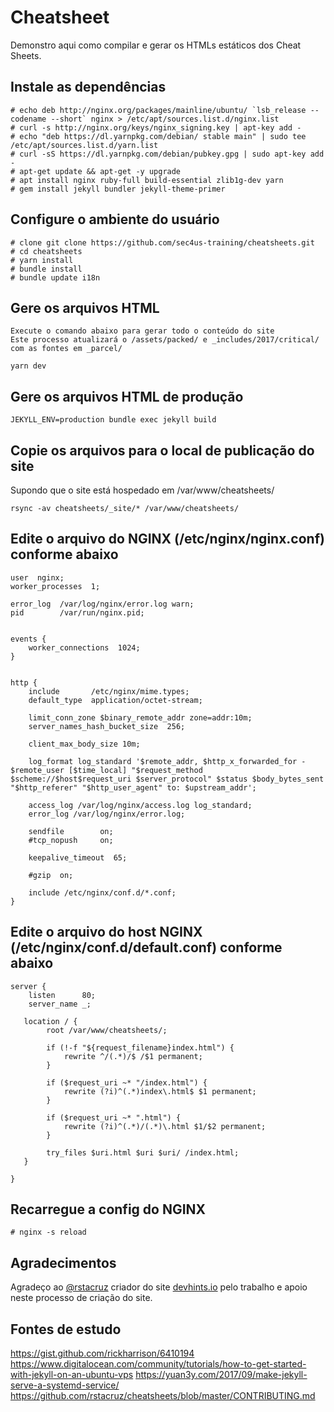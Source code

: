 # Cheatsheet

Demonstro aqui como compilar e gerar os HTMLs estáticos dos Cheat Sheets.

## Instale as dependências
```
# echo deb http://nginx.org/packages/mainline/ubuntu/ `lsb_release --codename --short` nginx > /etc/apt/sources.list.d/nginx.list
# curl -s http://nginx.org/keys/nginx_signing.key | apt-key add -
# echo "deb https://dl.yarnpkg.com/debian/ stable main" | sudo tee /etc/apt/sources.list.d/yarn.list
# curl -sS https://dl.yarnpkg.com/debian/pubkey.gpg | sudo apt-key add -
# apt-get update && apt-get -y upgrade
# apt install nginx ruby-full build-essential zlib1g-dev yarn
# gem install jekyll bundler jekyll-theme-primer
```

## Configure o ambiente do usuário
```
# clone git clone https://github.com/sec4us-training/cheatsheets.git
# cd cheatsheets
# yarn install
# bundle install
# bundle update i18n
```

## Gere os arquivos HTML
```
Execute o comando abaixo para gerar todo o conteúdo do site
Este processo atualizará o /assets/packed/ e _includes/2017/critical/ com as fontes em _parcel/

yarn dev
```

## Gere os arquivos HTML de produção
```
JEKYLL_ENV=production bundle exec jekyll build
```

## Copie os arquivos para o local de publicação do site
Supondo que o site está hospedado em /var/www/cheatsheets/
```
rsync -av cheatsheets/_site/* /var/www/cheatsheets/
```

## Edite o arquivo do NGINX (/etc/nginx/nginx.conf) conforme abaixo
```
user  nginx;
worker_processes  1;
 
error_log  /var/log/nginx/error.log warn;
pid        /var/run/nginx.pid;
 
 
events {
    worker_connections  1024;
}
 
 
http {
    include       /etc/nginx/mime.types;
    default_type  application/octet-stream;
 
    limit_conn_zone $binary_remote_addr zone=addr:10m;
    server_names_hash_bucket_size  256;
 
    client_max_body_size 10m;
 
    log_format log_standard '$remote_addr, $http_x_forwarded_for - $remote_user [$time_local] "$request_method $scheme://$host$request_uri $server_protocol" $status $body_bytes_sent "$http_referer" "$http_user_agent" to: $upstream_addr';
 
    access_log /var/log/nginx/access.log log_standard;
    error_log /var/log/nginx/error.log;
 
    sendfile        on;
    #tcp_nopush     on;
 
    keepalive_timeout  65;
 
    #gzip  on;
 
    include /etc/nginx/conf.d/*.conf;
}
```

## Edite o arquivo do host NGINX (/etc/nginx/conf.d/default.conf) conforme abaixo
```
server {
    listen      80;
    server_name _;
 
   location / {
        root /var/www/cheatsheets/;

        if (!-f "${request_filename}index.html") {
            rewrite ^/(.*)/$ /$1 permanent;
        }

        if ($request_uri ~* "/index.html") {
            rewrite (?i)^(.*)index\.html$ $1 permanent;
        }   

        if ($request_uri ~* ".html") {
            rewrite (?i)^(.*)/(.*)\.html $1/$2 permanent;
        }

        try_files $uri.html $uri $uri/ /index.html;
   }
 
}
```

## Recarregue a config do NGINX
```
# nginx -s reload
```

## Agradecimentos
Agradeço ao [@rstacruz](https://ricostacruz.com/) criador do site [devhints.io](https://devhints.io/) pelo trabalho e apoio neste processo de criação do site.


## Fontes de estudo 
https://gist.github.com/rickharrison/6410194
https://www.digitalocean.com/community/tutorials/how-to-get-started-with-jekyll-on-an-ubuntu-vps
https://yuan3y.com/2017/09/make-jekyll-serve-a-systemd-service/
https://github.com/rstacruz/cheatsheets/blob/master/CONTRIBUTING.md
